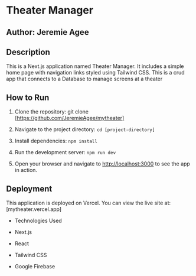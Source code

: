 # Theater Manager

## Author: Jeremie Agee

## Description

This is a Next.js application named Theater Manager. It includes a simple home page with navigation links styled using Tailwind CSS. This is a crud app that connects to a Database to manage screens at a theater

## How to Run

1. Clone the repository: git clone [https://github.com/JeremieAgee/mytheater]

2. Navigate to the project directory: `cd [project-directory]`

3. Install dependencies: `npm install`

4. Run the development server: `npm run dev`

5. Open your browser and navigate to [http://localhost:3000](http://localhost:3000) to see the app in action.

## Deployment

This application is deployed on Vercel. You can view the live site at: [mytheater.vercel.app]

- Technologies Used

- Next.js

- React

- Tailwind CSS

- Google Firebase
